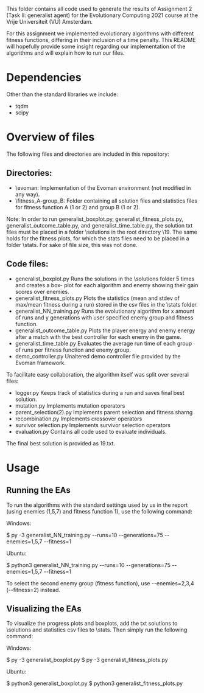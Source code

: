 This folder contains all code used to generate the results of Assignment 2 (Task II: generalist agent) for the 
Evolutionary Computing 2021 course at the Vrije Universiteit (VU) Amsterdam.

For this assignment we implemented evolutionary algorithms with different fitness functions, differing in their
inclusion of a time penalty. This README will hopefully provide some insight regarding our implementation of the 
algorithms and will explain how to run our files.

# Dependencies
Other than the standard libraries we include:
* tqdm
* scipy

# Overview of files
The following files and directories are included in this repository:

## Directories:
* \evoman: 				Implementation of the Evoman environment (not modified in any way).
* \fitness_A-group_B: 			Folder containing all solution files and statistics files for fitness
					function A (1 or 2) and group B (1 or 2).

Note: In order to run generalist_boxplot.py, generalist_fitness_plots.py, generalist_outcome_table.py, and 
generalist_time_table.py, the solution txt files must be placed in a folder \solutions in the root directory 
\19. The same holds for the fitness plots, for which the stats files need to be placed in a folder \stats. 
For sake of file size, this was not done.

## Code files:
* generalist_boxplot.py			Runs the solutions in the \solutions folder 5 times and creates a box-
					plot for each algorithm and enemy showing their gain scores over enemies.	
* generalist_fitness_plots.py		Plots the statistics (mean and stdev of max/mean fitness during a run) 
					stored in the csv files in the \stats folder.
* generalist_NN_training.py		Runs the evolutionary algorithm for x amount of runs and y generations 
					with user specified enemy group and fitness function.
* generalist_outcome_table.py		Plots the player energy and enemy energy after a match with the best 
					controller for each enemy in the game. 
* generalist_time_table.py		Evaluates the average run time of each group of runs per fitness 
					function and enemy group.
* demo_controller.py			Unaltered demo controller file provided by the Evoman framework.


To facilitate easy collaboration, the algorithm itself was split over several files:
* logger.py				Keeps track of statistics during a run and saves final best solution.
* mutation.py				Implements mutation operators
* parent_selection(2).py		Implements parent selection and fitness sharng
* recombination.py			Implements crossover operators
* survivor selection.py			Implements survivor selection operators
* evaluation.py				Contains all code used to evaluate individuals.

The final best solution is provided as 19.txt.

# Usage

## Running the EAs
To run the algorithms with the standard settings used by us in the report (using enemies (1,5,7)
and fitness function 1), use the following command:

Windows:

$ py -3 generalist_NN_training.py --runs=10 --generations=75 --enemies=1,5,7 --fitness=1

Ubuntu:

$ python3 generalist_NN_training.py --runs=10 --generations=75 --enemies=1,5,7 --fitness=1

To select the second enemy group (fitness function), use --enemies=2,3,4 (--fitness=2) instead.


## Visualizing the EAs
To visualize the progress plots and boxplots, add the txt solutions to \solutions and statistics csv 
files to \stats. Then simply run the following command:

Windows:

$ py -3 generalist_boxplot.py
$ py -3 generalist_fitness_plots.py

Ubuntu:

$ python3 generalist_boxplot.py
$ python3 generalist_fitness_plots.py

